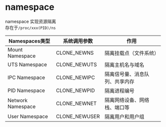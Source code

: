 # namespace

namespace 实现资源隔离<br>
存在于`/proc/xxx(PID)/ns`


|Namespaces类型|系统调用参数|作用|
|--------------|-----------|-------|
|Mount Namespace|CLONE_NEWNS|隔离挂载点（文件系统）|
|UTS Namespace|CLONE_NEWUTS|隔离主机名与域名|
|IPC Namespace|CLONE_NEWIPC|隔离信号量、消息队列、共享内存|
|PID Namespace|CLONE_NEWPID|隔离进程编号|
|Network Namespace|CLONE_NEWNET|隔离网络设备、网络栈、端口等|
|User Namespace|CLONE_NEWUSER|隔离用户和用户组|
